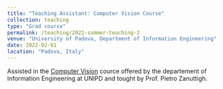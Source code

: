 ```yaml
---
title: "Teaching Assistant: Computer Vision Course"
collection: teaching
type: "Grad course"
permalink: /teaching/2022-summer-teaching-2
venue: "University of Padova, Department of Information Engineering"
date: 2022-02-01
location: "Padova, Italy"
---
```


Assisted in the [Computer Vision](https://en.didattica.unipd.it/off/2021/LM/IN/IN2371/001PD/INP9087844/N0) cource offered by the departement of Information Engineering at UNIPD and tought by Prof. Pietro Zanuttigh. 
